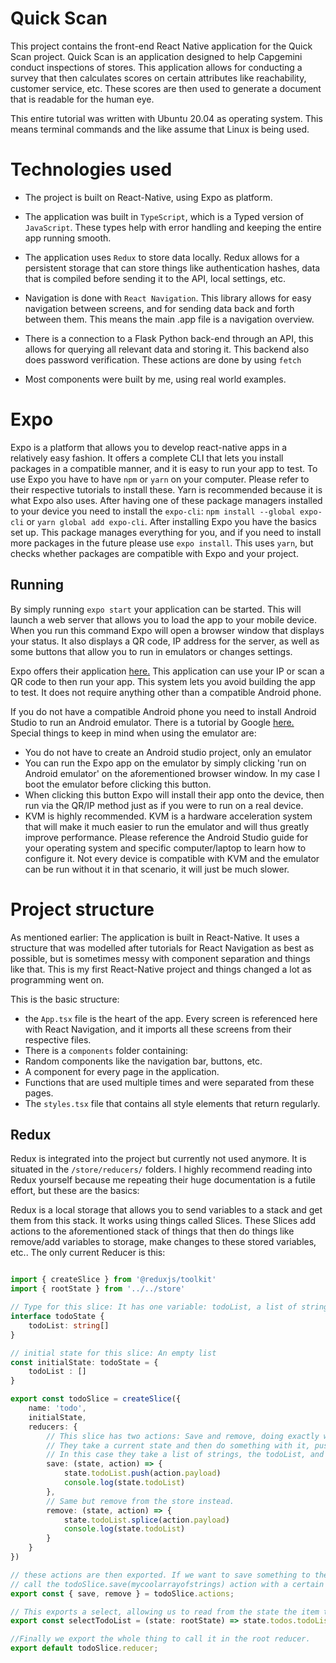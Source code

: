 # Quick Scan 


This project contains the front-end React Native application for the Quick Scan project. 
Quick Scan is an application designed to help Capgemini conduct inspections of stores. This application allows for 
conducting a survey that then calculates scores on certain attributes like reachability, customer service, etc.
These scores are then used to generate a document that is readable for the human eye.

This entire tutorial was written with Ubuntu 20.04 as operating system. This means terminal commands and the like assume
that Linux is being used.


# Technologies used

- The project is built on React-Native, using Expo as platform. 

- The application was built in `TypeScript`, which is a Typed version of `JavaScript`. 
These types help with error handling and keeping the entire app running smooth.

- The application uses `Redux` to store data locally. Redux allows for a persistent storage that can store things like authentication
hashes, data that is compiled before sending it  to the API, local settings, etc.

- Navigation is done with `React Navigation`. This library allows for easy navigation between screens, and for
sending data back and forth between them. This means  the main .app file is a navigation overview.  

- There is a connection to a Flask Python back-end through an API, this allows for querying all relevant data and storing it.
This backend also does password verification. These actions are done by using `fetch`

- Most components were built by me, using real world examples. 

# Expo

Expo is a platform that allows you to develop react-native apps in a relatively easy fashion. It offers a complete CLI that 
lets you install packages in a compatible manner, and it is easy to run your app to test. 
To use Expo you have to have `npm` or `yarn` on your computer.  Please refer to their respective tutorials to install these.
Yarn is recommended because it is what Expo also uses.
After having one of these package managers installed to your device you need to install the `expo-cli`:
`npm install --global expo-cli` or `yarn global add expo-cli`.
After installing Expo you have the basics set up. This package manages everything for you, and if you need to install more packages in the future please use `expo install`. This uses `yarn`, but checks whether packages are compatible with Expo and your project.

## Running

By simply running `expo start` your application can be started. This will launch a web server that allows you to load the app  to your mobile device. When you run this command Expo will open a browser window  that displays your status. It also displays a QR code, IP address for the server, as well as some buttons that allow you to run in emulators or changes settings.

Expo offers their application [here.](https://play.google.com/store/apps/details?id=host.exp.exponent&hl=en&gl=US)
This application can use your IP or scan a QR code to then run your app. This system lets you avoid building the app to test.
It does not require anything other than a compatible Android phone. 

If you do not have a compatible Android phone you need to install Android Studio to run an Android emulator.
There is a tutorial by Google [here.](https://developer.android.com/studio/run/emulator)
Special things to keep in mind when using the emulator are:

- You do not have to create an Android studio project, only an emulator
- You can run the Expo app on the emulator by simply clicking 'run on Android emulator' on the aforementioned browser window. In my case I boot the emulator before clicking this button. 
- When clicking this button Expo will install their app onto the device, then run via the QR/IP method just as if you were to run on a real device.
- KVM is highly recommended. KVM is a hardware acceleration system that will make it much easier to run the emulator and will thus greatly improve performance. Please reference the Android Studio guide for your operating system and specific computer/laptop to learn how to configure it. Not every device is compatible with KVM and the emulator can be run without it in that scenario, it will just be much slower.


# Project structure

As mentioned earlier: The application is built in React-Native. It uses a structure that was modelled after tutorials for React Navigation as best as possible, but is sometimes messy with component separation and  things like that. This is my first React-Native project and things changed a lot as programming went on.

This is the basic structure:
- the `App.tsx` file is the heart of the app. Every screen is referenced here with  React Navigation, and it imports all these screens from their respective files.
- There is a `components` folder containing: 
 - Random components like the navigation bar, buttons, etc.
 - A component for every page in the application.
 - Functions that are used multiple times and were separated from these pages.
 - The `styles.tsx` file that contains all style elements that return regularly.

## Redux
Redux is integrated into the project but currently not used anymore. It is situated in the `/store/reducers/` folders. I highly recommend reading into Redux yourself because me repeating their huge documentation is a futile effort, but these are the basics:

Redux is a local storage that allows you to send variables to a stack and get them from this stack.  It works using things called Slices. These Slices add actions to the aforementioned stack of things that then do things like remove/add variables to storage, make changes to these stored variables, etc.. The only current Reducer is this:

```ts

import { createSlice } from '@reduxjs/toolkit'
import { rootState } from '../../store'

// Type for this slice: It has one variable: todoList, a list of strings.
interface todoState {
    todoList: string[]
}

// initial state for this slice: An empty list
const initialState: todoState = {
    todoList : []
}

export const todoSlice = createSlice({
    name: 'todo',
    initialState,
    reducers: { 
		// This slice has two actions: Save and remove, doing exactly what they say.
		// They take a current state and then do something with it, pushing  to and logging the new state.
		// In this case they take a list of strings, the todoList, and then push this to the stack in the Redux store.
        save: (state, action) => {
            state.todoList.push(action.payload)
            console.log(state.todoList)
        },
		// Same but remove from the store instead.
        remove: (state, action) => {
            state.todoList.splice(action.payload)
            console.log(state.todoList)
        }
    }
})

// these actions are then exported. If we want to save something to the Redux storage we can then:
// call the todoSlice.save(mycoolarrayofstrings) action with a certain object fitting the earlier types. 
export const { save, remove } = todoSlice.actions;

// This exports a select, allowing us to read from the state the item that this  slice has stored.
export const selectTodoList = (state: rootState) => state.todos.todoList;

//Finally we export the whole thing to call it in the root reducer.
export default todoSlice.reducer;
```

